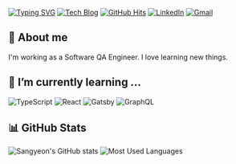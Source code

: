 [![Typing SVG](https://readme-typing-svg.demolab.com?font=Fira+Code&pause=1000&width=435&lines=Hi+there+%F0%9F%91%8B)](https://git.io/typing-svg)
[![Tech Blog](https://img.shields.io/badge/Sangyeon's_Tech_Blog-121013?logo=github&logoColor=white&color=%236C3F9B)](https://sangyeon217.github.io/) [![GitHub Hits](https://hits.seeyoufarm.com/api/count/incr/badge.svg?url=https%3A%2F%2Fgithub.com%2Fsangyeon217&count_bg=%2379C83D&title_bg=%23555555&icon=github.svg&icon_color=%23E7E7E7&title=GitHub&edge_flat=false)](https://github.com/sangyeon217) [![LinkedIn](https://img.shields.io/badge/Sangyeon_Song-0077B5?style=flat&logo=linkedin&logoColor=white)](https://www.linkedin.com/in/sangyeon-song-301383202) [![Gmail](https://img.shields.io/badge/sangyeon217%40gmail.com-red?style=flat&logo=gmail&logoColor=white)](mailto:sangyeon217@gmail.com) 

## 💬 About me
I'm working as a Software QA Engineer.
I love learning new things.

## 🌱 I’m currently learning ...
![TypeScript](https://img.shields.io/badge/typescript-%23007ACC.svg?style=flat&logo=typescript&logoColor=white) ![React](https://img.shields.io/badge/React-20232A?style=flat&logo=react&logoColor=61DAFB) ![Gatsby](https://img.shields.io/badge/Gatsby-%23663399.svg?style=flat&logo=gatsby&logoColor=white) ![GraphQL](https://img.shields.io/badge/-GraphQL-E10098?style=flat&logo=graphql&logoColor=white)

## 📊 GitHub Stats
![Sangyeon's GitHub stats](https://github-readme-stats.vercel.app/api?username=sangyeon217&show_icons=true)
![Most Used Languages](https://github-readme-stats.vercel.app/api/top-langs/?username=sangyeon217)
